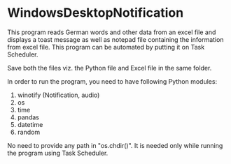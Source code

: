 # WindowsDesktopNotification
This program reads German words and other data from an excel file and displays a toast message as well as notepad file containing the information from excel file. This program can be automated by putting it on Task Scheduler.

Save both the files viz. the Python file and Excel file in the same folder.

In order to run the program, you need to have following Python modules:
1) winotify (Notification, audio)
2) os
3) time
4) pandas
5) datetime
6) random

No need to provide any path in "os.chdir()". It is needed only while running the program using Task Scheduler.
